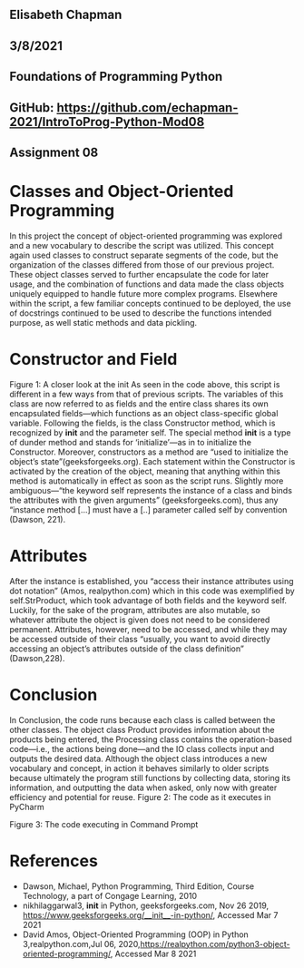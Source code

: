 ## Elisabeth Chapman
## 3/8/2021
## Foundations of Programming Python
## GitHub: https://github.com/echapman-2021/IntroToProg-Python-Mod08
## Assignment 08
# Classes and Object-Oriented Programming
In this project the concept of object-oriented programming was explored and a new vocabulary to describe the script was utilized. This concept again used classes to construct separate segments of the code, but the organization of the classes differed from those of our previous project. These object classes served to further encapsulate the code for later usage, and the combination of functions and data made the class objects uniquely equipped to handle future more complex programs. Elsewhere within the script, a few familiar concepts continued to be deployed, the use of docstrings continued to be used to describe the functions intended purpose, as well static methods and data pickling. 
# Constructor and Field
 Figure 1: A closer look at the init
As seen in the code above, this script is different in a few ways from that of previous scripts. The variables of this class are now referred to as fields and the entire class shares its own encapsulated fields—which functions as an object class-specific global variable. Following the fields,  is the class Constructor method,  which is recognized by  __init__  and the parameter  self. The special method __init__ is a type of dunder method and stands for ‘initialize’—as in to initialize the Constructor. Moreover, constructors as a method are “used to initialize the object’s state”(geeksforgeeks.org). Each statement within the Constructor is activated by the creation of the object, meaning that anything within this method is automatically in effect as soon as the script runs. Slightly more ambiguous—“the keyword self represents the instance of a class and binds the attributes with the given arguments” (geeksforgeeks.com), thus any “instance method […] must have a [..] parameter called self by convention (Dawson, 221). 
# Attributes
After the instance is established, you “access their instance attributes using dot notation” (Amos, realpython.com) which in this code was exemplified by self.StrProduct, which took advantage of both fields and the keyword self. Luckily, for the sake of the program, attributes are also mutable, so whatever attribute the object is given does not need to be considered permanent. Attributes, however, need to be accessed, and while they may be accessed outside of their class “usually, you want to avoid directly accessing an object’s attributes outside of the class definition” (Dawson,228).
# Conclusion
In Conclusion, the code runs because each class is called between the other classes. The object class Product provides information about the products being entered, the Processing class contains the operation-based code—i.e., the actions being done—and the IO class collects input and outputs the desired data. Although the object class introduces a new vocabulary and concept, in action it behaves similarly to older scripts because ultimately the program still functions by collecting data, storing its information, and outputting the data when asked, only now with greater efficiency and potential for reuse. 
 Figure 2: The code as it executes in PyCharm

 Figure 3: The code executing in Command Prompt

# References
-	Dawson, Michael, Python Programming, Third Edition, Course Technology, a part of Congage Learning, 2010
-	nikhilaggarwal3, __init__ in Python, geeksforgeeks.com, Nov 26 2019, https://www.geeksforgeeks.org/__init__-in-python/, Accessed Mar 7 2021
-	David Amos, Object-Oriented Programming (OOP) in Python 3,realpython.com,Jul 06, 2020,https://realpython.com/python3-object-oriented-programming/, Accessed Mar 8 2021

